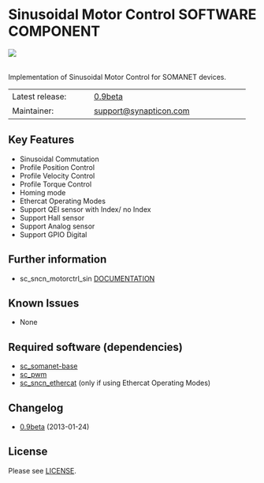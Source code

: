 Sinusoidal Motor Control SOFTWARE COMPONENT 
===============
<img align="left" src="https://s3-eu-west-1.amazonaws.com/synapticon-resources/images/logos/synapticon_fullname_blackoverwhite_280x48.png"/>
<br/>
<br/>

Implementation of Sinusoidal Motor Control for SOMANET devices.

<table >
<tr>
  <td width="150px" height="30px">Latest release: </td>
  <td width="300px"><a href="https://github.com/synapticon/sc_sncn_motorctrl_sin/releases/tag/v0.9-beta">0.9beta</a></td>
</tr>
<tr>
  <td height="30px">Maintainer:</td>
  <td><a href="mailto:support@synapticon.com">support@synapticon.com</a></td>
</tr>
</table> 

Key Features
---------
   * Sinusoidal Commutation
   * Profile Position Control 
   * Profile Velocity Control
   * Profile Torque Control
   * Homing mode
   * Ethercat Operating Modes
   * Support QEI sensor with Index/ no Index
   * Support Hall sensor
   * Support Analog sensor 
   * Support GPIO Digital


Further information
---------
  * sc_sncn_motorctrl_sin [DOCUMENTATION](http://synapticon.github.io/sc_sncn_motorctrl_sin/)

Known Issues
---------
  * None

Required software (dependencies)
---------
  * [sc_somanet-base](https://github.com/synapticon/sc_somanet-base) 
  * [sc_pwm](https://github.com/synapticon/sc_pwm)
  * [sc_sncn_ethercat](https://github.com/synapticon/sc_sncn_ethercat) (only if using Ethercat Operating Modes)

Changelog
---------

  * [0.9beta](https://github.com/synapticon/sc_sncn_ctrlproto/releases/tag/v0.9-beta) (2013-01-24)

License
---------

Please see [LICENSE](http://synapticon.github.io/sc_sncn_motorctrl_sin/legal.html).
